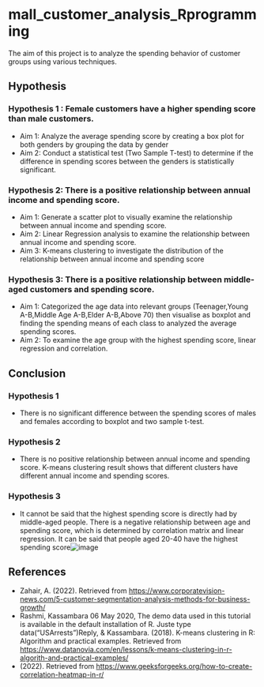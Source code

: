 # mall_customer_analysis_Rprogramming
The aim of this project is to analyze the spending behavior of customer groups using various techniques.

## Hypothesis
### Hypothesis 1 : Female customers have a higher spending score than male customers.

- Aim 1: Analyze the average spending score by creating a box plot for both genders by grouping the data by gender
- Aim 2: Conduct a statistical test (Two Sample T-test) to determine if the difference in spending scores between the genders is statistically significant.

### Hypothesis 2: There is a positive relationship between annual income and spending score.

- Aim 1: Generate a scatter plot to visually examine the relationship between annual income and spending score.
- Aim 2: Linear Regression analysis to examine the relationship between annual income and spending score.
- Aim 3: K-means clustering to investigate the distribution of the relationship between annual income and spending score

### Hypothesis 3: There is a positive relationship between middle-aged customers and spending score.

- Aim 1: Categorized the age data into relevant groups (Teenager,Young A-B,Middle Age A-B,Elder A-B,Above 70) then visualise as boxplot and finding the spending means of each class to analyzed the average spending 		scores.
- Aim 2: To examine the age group with the highest spending score, linear regression and correlation.



## Conclusion
### Hypothesis 1 
- There is no significant difference between the spending scores of males and females according to boxplot and two sample t-test.
### Hypothesis 2
- There is no positive relationship between annual income and spending score. K-means clustering result shows that different clusters have different annual income and spending scores.
### Hypothesis 3
- It cannot be said that the highest spending score is directly had by middle-aged people. There is a negative relationship between age and spending score, which is determined by correlation matrix and linear regression. It can be said that people aged 20-40 have the highest spending score![image](https://github.com/asumandemireriden/mall_customer_analysis_Rprogramming/assets/73910961/bec7f8cd-0280-4ddf-9384-01c62bccb68e)

## References
- Zahair, A. (2022). Retrieved from https://www.corporatevision-news.com/5-customer-segmentation-analysis-methods-for-business-growth/ 
- Rashmi, Kassambara 06 May 2020, The demo data used in this tutorial is available in the default installation of R. Juste type data(“USArrests”)Reply, & Kassambara. (2018). K-means clustering in R: Algorithm and practical examples. Retrieved from https://www.datanovia.com/en/lessons/k-means-clustering-in-r-algorith-and-practical-examples/ 
- (2022). Retrieved from https://www.geeksforgeeks.org/how-to-create-correlation-heatmap-in-r/ 





